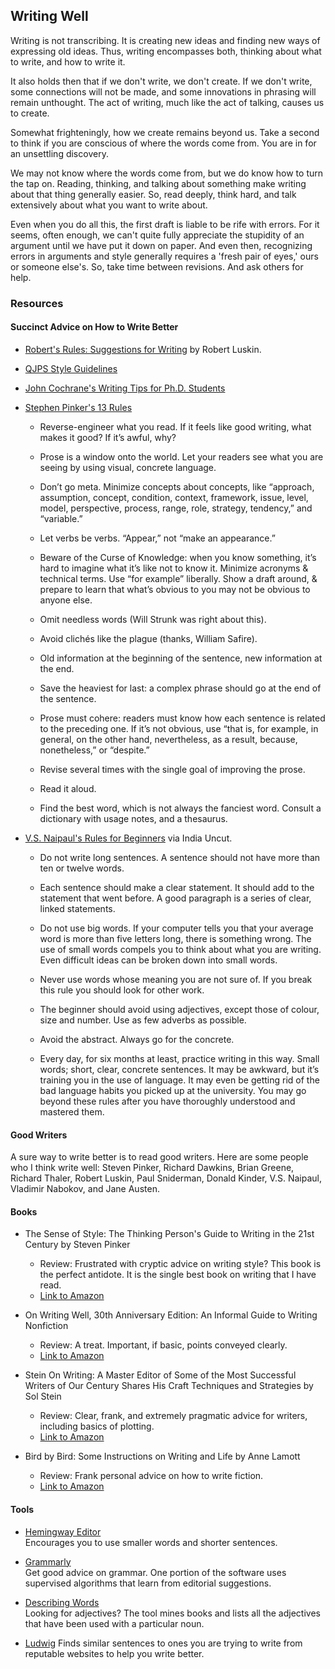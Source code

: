 ## Writing Well

Writing is not transcribing. It is creating new ideas and finding new ways of expressing old ideas. Thus, writing encompasses both, thinking about what to write, and how to write it.

It also holds then that if we don't write, we don't create. If we don't write, some connections will not be made, and some innovations in phrasing will remain unthought. The act of writing, much like the act of talking, causes us to create.

Somewhat frighteningly, how we create remains beyond us. Take a second to think if you are conscious of where the words come from. You are in for an unsettling discovery.

We may not know where the words come from, but we do know how to turn the tap on. Reading, thinking, and talking about something make writing about that thing generally easier. So, read deeply, think hard, and talk extensively about what you want to write about.

Even when you do all this, the first draft is liable to be rife with errors. For it seems, often enough, we can't quite fully appreciate the stupidity of an argument until we have put it down on paper. And even then, recognizing errors in arguments and style generally requires a 'fresh pair of eyes,' ours or someone else's. So, take time between revisions. And ask others for help.

### Resources

#### Succinct Advice on How to Write Better

* [Robert's Rules: Suggestions for Writing](lit/Roberts-Rules-January-2013.pdf) by Robert Luskin.</li>

* [QJPS Style Guidelines](lit/QJPS-Style-Guidelines.pdf)</a></li>

* [John Cochrane's Writing Tips for Ph.D. Students](lit/phd_paper_writing.pdf)

* [Stephen Pinker's 13 Rules](https://twitter.com/sapinker/status/1084490338629242880)
    
    * Reverse-engineer what you read. If it feels like good writing, what makes it good? If it’s awful, why?
    
    * Prose is a window onto the world. Let your readers see what you are seeing by using visual, concrete language.
    
    * Don’t go meta. Minimize concepts about concepts, like “approach, assumption, concept, condition, context, framework, issue, level, model, perspective, process, range, role, strategy, tendency,” and “variable.”
    
    * Let verbs be verbs. “Appear,” not “make an appearance.”
    
    * Beware of the Curse of Knowledge: when you know something, it’s hard to imagine what it’s like not to know it. Minimize acronyms & technical terms. Use “for example” liberally. Show a draft around, & prepare to learn that what’s obvious to you may not be obvious to anyone else.
    
    * Omit needless words (Will Strunk was right about this).
    
    * Avoid clichés like the plague (thanks, William Safire).
    
    * Old information at the beginning of the sentence, new information at the end.
    
    * Save the heaviest for last: a complex phrase should go at the end of the sentence.
    
    * Prose must cohere: readers must know how each sentence is related to the preceding one. If it’s not obvious, use “that is, for example, in general, on the other hand, nevertheless, as a result, because, nonetheless,” or “despite.”
    
    * Revise several times with the single goal of improving the prose.
    
    * Read it aloud.
    
    * Find the best word, which is not always the fanciest word. Consult a dictionary with usage notes, and a thesaurus.

* [V.S. Naipaul's Rules for Beginners](http://www.indiauncut.com/iublog/article/vs-naipauls-advice-to-writers-rules-for-beginners/) via India Uncut.

    * Do not write long sentences. A sentence should not have more than ten or twelve words.
    
    * Each sentence should make a clear statement. It should add to the statement that went before. A good paragraph is a series of clear, linked statements.
 
    *  Do not use big words. If your computer tells you that your average word is more than five letters long, there is something wrong. The use of small words compels you to think about what you are writing. Even difficult ideas can be broken down into small words.
      
    *  Never use words whose meaning you are not sure of. If you break this rule you should look for other work.
      
    *  The beginner should avoid using adjectives, except those of colour, size and number. Use as few adverbs as possible.
      
    *  Avoid the abstract. Always go for the concrete.
    
    *  Every day, for six months at least, practice writing in this way. Small words; short, clear, concrete sentences. It may be awkward, but it’s training you in the use of language. It may even be getting rid of the bad language habits you picked up at the university. You may go beyond these rules after you have thoroughly understood and mastered them.</li>

#### Good Writers

A sure way to write better is to read good writers. Here are some people who I think write well: Steven Pinker, Richard Dawkins, Brian Greene, Richard Thaler, Robert Luskin, Paul Sniderman, Donald Kinder, V.S. Naipaul, Vladimir Nabokov, and Jane Austen.

#### Books

* The Sense of Style: The Thinking Person's Guide to Writing in the 21st Century by Steven Pinker  
  - Review: Frustrated with cryptic advice on writing style? This book is the perfect antidote. It is the single best book on writing that I have read.
  - [Link to Amazon](https://smile.amazon.com/Sense-Style-Thinking-Persons-Writing/dp/0143127799/)

* On Writing Well, 30th Anniversary Edition: An Informal Guide to Writing Nonfiction
  - Review: A treat. Important, if basic, points conveyed clearly.
  - [Link to Amazon](https://smile.amazon.com/Writing-Well-30th-Anniversary-Nonfiction-ebook/dp/B0090RVGW0/)
 
* Stein On Writing: A Master Editor of Some of the Most Successful Writers of Our Century Shares His Craft Techniques and Strategies by Sol Stein  
  - Review: Clear, frank, and extremely pragmatic advice for writers, including basics of plotting. 
  - [Link to Amazon](https://smile.amazon.com/Stein-Writing-Successful-Techniques-Strategies/dp/0312254210/)

* Bird by Bird: Some Instructions on Writing and Life by Anne Lamott  
  - Review: Frank personal advice on how to write fiction. 
  - [Link to Amazon](https://smile.amazon.com/Bird-Some-Instructions-Writing-Life/dp/0385480016/)

#### Tools

* [Hemingway Editor](http://www.hemingwayapp.com)  
  Encourages you to use smaller words and shorter sentences.

* [Grammarly](http://grammarly.com)  
   Get good advice on grammar. One portion of the software uses supervised algorithms that learn from editorial suggestions.

* [Describing Words](http://describingwords.io)  
  Looking for adjectives? The tool mines books and lists all the adjectives that have been used with a particular noun.

* [Ludwig](https://ludwig.guru/)
  Finds similar sentences to ones you are trying to write from reputable websites to help you write better.
 
